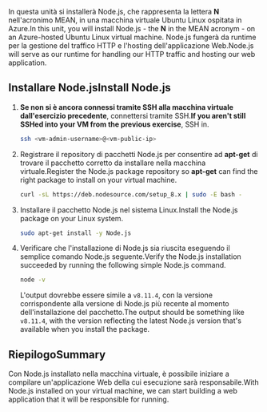 <span data-ttu-id="412e8-101">In questa unità si installerà Node.js, che rappresenta la lettera **N** nell'acronimo MEAN, in una macchina virtuale Ubuntu Linux ospitata in Azure.</span><span class="sxs-lookup"><span data-stu-id="412e8-101">In this unit, you will install Node.js - the **N** in the MEAN acronym - on an Azure-hosted Ubuntu Linux virtual machine.</span></span> <span data-ttu-id="412e8-102">Node.js fungerà da runtime per la gestione del traffico HTTP e l'hosting dell'applicazione Web.</span><span class="sxs-lookup"><span data-stu-id="412e8-102">Node.js will serve as our runtime for handling our HTTP traffic and hosting our web application.</span></span>

## <a name="install-nodejs"></a><span data-ttu-id="412e8-103">Installare Node.js</span><span class="sxs-lookup"><span data-stu-id="412e8-103">Install Node.js</span></span>

1. <span data-ttu-id="412e8-104">**Se non si è ancora connessi tramite SSH alla macchina virtuale dall'esercizio precedente**, connettersi tramite SSH.</span><span class="sxs-lookup"><span data-stu-id="412e8-104">**If you aren't still SSHed into your VM from the previous exercise**, SSH in.</span></span>

    ```bash
    ssh <vm-admin-username>@<vm-public-ip>
    ```

1. <span data-ttu-id="412e8-105">Registrare il repository di pacchetti Node.js per consentire ad **apt-get** di trovare il pacchetto corretto da installare nella macchina virtuale.</span><span class="sxs-lookup"><span data-stu-id="412e8-105">Register the Node.js package repository so **apt-get** can find the right package to install on your virtual machine.</span></span>

    ```bash
    curl -sL https://deb.nodesource.com/setup_8.x | sudo -E bash -
    ```

1. <span data-ttu-id="412e8-106">Installare il pacchetto Node.js nel sistema Linux.</span><span class="sxs-lookup"><span data-stu-id="412e8-106">Install the Node.js package on your Linux system.</span></span>

    ```bash
    sudo apt-get install -y Node.js
    ```

1. <span data-ttu-id="412e8-107">Verificare che l'installazione di Node.js sia riuscita eseguendo il semplice comando Node.js seguente.</span><span class="sxs-lookup"><span data-stu-id="412e8-107">Verify the Node.js installation succeeded by running the following simple Node.js command.</span></span>

    ```bash
    node -v
    ```

    <span data-ttu-id="412e8-108">L'output dovrebbe essere simile a `v8.11.4`, con la versione corrispondente alla versione di Node.js più recente al momento dell'installazione del pacchetto.</span><span class="sxs-lookup"><span data-stu-id="412e8-108">The output should be something like `v8.11.4`, with the version reflecting the latest Node.js version that's available when you install the package.</span></span>

## <a name="summary"></a><span data-ttu-id="412e8-109">Riepilogo</span><span class="sxs-lookup"><span data-stu-id="412e8-109">Summary</span></span>

<span data-ttu-id="412e8-110">Con Node.js installato nella macchina virtuale, è possibile iniziare a compilare un'applicazione Web della cui esecuzione sarà responsabile.</span><span class="sxs-lookup"><span data-stu-id="412e8-110">With Node.js installed on your virtual machine, we can start building a web application that it will be responsible for running.</span></span>